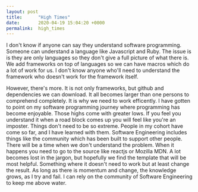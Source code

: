 ```yaml
---
layout: post
title:      "High Times"
date:       2020-04-19 15:04:20 +0000
permalink:  high_times
---
```



I don't know if anyone can say they understand software programming. Someone can understand a language like Javascript and Ruby. The issue is is they are only languages so they don't give a full picture of what there is. We add frameworks on top of languages so we can have macros which do a lot of work for us. I don't know anyone who'll need to understand the framework who doesn't work for the framework itself. 

However, there's more. It is not only frameworks, but github and dependencies we can download. It all becomes larger than one persons to comprehend completely. It is why we need to work efficently. I have gotten to point on my software programming journey where programming has become enjoyable. Those highs come with greater lows. If you feel you understand it when a road block comes up you will feel like you're an imposter. Things don't need to be so extreme. People in my cohort have come so far, and I have learned with them. Software Engineering includes things like the community which has been built to support other people. There will be a time when we don't understand the problem. When it happens you need to go to the source like reactjs or Mozilla MDN. A lot becomes lost in the jargon, but hopefully we find the template that will be most helpful. Something where it doesn't need to work but at least change the result. As long as there is momentum and change, the knowledge grows, as I try and fail. I can rely on the community of Software Engineering to keep me above water.

